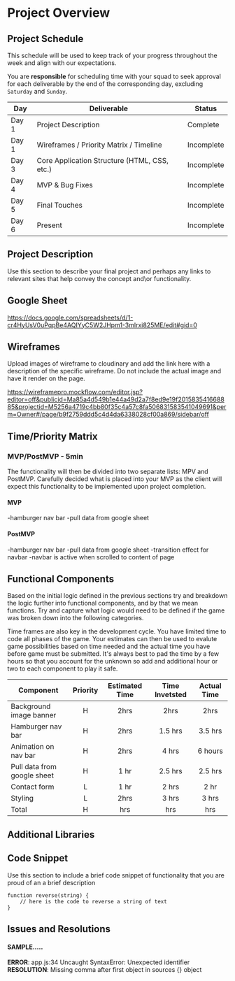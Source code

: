 # Project Overview

## Project Schedule

This schedule will be used to keep track of your progress throughout the week and align with our expectations.  

You are **responsible** for scheduling time with your squad to seek approval for each deliverable by the end of the corresponding day, excluding `Saturday` and `Sunday`.

|  Day | Deliverable | Status
|---|---| ---|
|Day 1| Project Description | Complete
|Day 1| Wireframes / Priority Matrix / Timeline | Incomplete
|Day 3| Core Application Structure (HTML, CSS, etc.) | Incomplete
|Day 4| MVP & Bug Fixes | Incomplete
|Day 5| Final Touches | Incomplete
|Day 6| Present | Incomplete


## Project Description

Use this section to describe your final project and perhaps any links to relevant sites that help convey the concept and\or functionality.

## Google Sheet

https://docs.google.com/spreadsheets/d/1-cr4HyUsV0uPqpBe4AQIYyC5W2JHpm1-3mlrxi825ME/edit#gid=0

## Wireframes

Upload images of wireframe to cloudinary and add the link here with a description of the specific wireframe. Do not include the actual image and have it render on the page.  

https://wireframepro.mockflow.com/editor.jsp?editor=off&publicid=Ma85a4d549b1e44a49d2a7f8ed9e19f201583541668885&projectid=M5256a4719c4bb80f35c4a57c8fa506831583541049691&perm=Owner#/page/b9f2759ddd5c4d4da6338028cf00a869/sidebar/off

## Time/Priority Matrix 



### MVP/PostMVP - 5min

The functionality will then be divided into two separate lists: MPV and PostMVP.  Carefully decided what is placed into your MVP as the client will expect this functionality to be implemented upon project completion.  

#### MVP

-hamburger nav bar
-pull data from google sheet

#### PostMVP 
-hamburger nav bar
-pull data from google sheet
-transition effect for navbar
-navbar is active when scrolled to content of page


## Functional Components

Based on the initial logic defined in the previous sections try and breakdown the logic further into functional components, and by that we mean functions.  Try and capture what logic would need to be defined if the game was broken down into the following categories.

Time frames are also key in the development cycle.  You have limited time to code all phases of the game.  Your estimates can then be used to evalute game possibilities based on time needed and the actual time you have before game must be submitted. It's always best to pad the time by a few hours so that you account for the unknown so add and additional hour or two to each component to play it safe.

| Component | Priority | Estimated Time | Time Invetsted | Actual Time |
| --- | :---: |  :---: | :---: | :---: |
| Background image banner | H | 2hrs | 2hrs | 2hrs |
| Hamburger nav bar | H | 2hrs | 1.5 hrs | 3.5 hrs |
| Animation on nav bar | H | 2hrs | 4 hrs | 6 hours |
| Pull data from google sheet| H | 1 hr | 2.5 hrs | 2.5 hrs | 
| Contact form | L | 1 hr | 2 hrs | 2 hr |
| Styling | L | 2hrs | 3 hrs | 3 hrs |
| Total | H | hrs| hrs | hrs |

## Additional Libraries


## Code Snippet

Use this section to include a brief code snippet of functionality that you are proud of an a brief description  

```
function reverse(string) {
	// here is the code to reverse a string of text
}
```

## Issues and Resolutions


#### SAMPLE.....
**ERROR**: app.js:34 Uncaught SyntaxError: Unexpected identifier                                
**RESOLUTION**: Missing comma after first object in sources {} object
